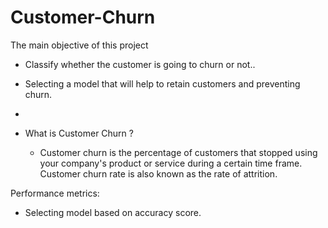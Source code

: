 # Customer-Churn
The main objective of this project 

-  Classify whether the customer is going to churn or not..

- Selecting a model that will help to retain customers and preventing churn.
- 

- What is Customer Churn ?

  -  Customer churn is the percentage of customers that stopped using your company's product or service during a certain time frame. Customer churn rate is also known as the rate of  attrition.


Performance metrics: 
   
 -  Selecting model based on accuracy score.
